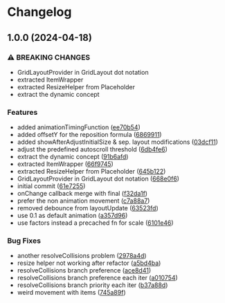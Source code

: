 # Changelog

## 1.0.0 (2024-04-18)


### ⚠ BREAKING CHANGES

* GridLayoutProvider in GridLayout dot notation
* extracted ItemWrapper
* extracted ResizeHelper from Placeholder
* extract the dynamic concept

### Features

* added animationTimingFunction ([ee70b54](https://github.com/DevoInc/grid-layout/commit/ee70b548de0aa0b816c0b65318a8a2b38dca5b86))
* added offsetY for the reposition formula ([6869911](https://github.com/DevoInc/grid-layout/commit/6869911074c69a426458c5d3a2cb66158f09e96f))
* added showAfterAdjustInitialSize & sep. layout modifications ([03dcf11](https://github.com/DevoInc/grid-layout/commit/03dcf116029b40f54c848ef5ba3a1b60845490d2))
* adjust the predefined autoscroll threshold ([6db4fe6](https://github.com/DevoInc/grid-layout/commit/6db4fe67e85988658214115e3aa63ef77c976539))
* extract the dynamic concept ([91b6afd](https://github.com/DevoInc/grid-layout/commit/91b6afd9463ea43960ded004963a193f85412cdc))
* extracted ItemWrapper ([66f9745](https://github.com/DevoInc/grid-layout/commit/66f9745753a9b5b2f607da5cb0d0c2aac0567a4e))
* extracted ResizeHelper from Placeholder ([645b122](https://github.com/DevoInc/grid-layout/commit/645b12249c8525f6682b2c784c261ceb62db62cb))
* GridLayoutProvider in GridLayout dot notation ([668e0f6](https://github.com/DevoInc/grid-layout/commit/668e0f6237072f88ed37d0a9112088c115d757f9))
* initial commit ([61e7255](https://github.com/DevoInc/grid-layout/commit/61e72558038ea6d9fee349cf7d65cf83afac6471))
* onChange callback merge with final ([f32da1f](https://github.com/DevoInc/grid-layout/commit/f32da1f2db72c903081a8353642864e2c9a1d985))
* prefer the non animation movement ([c7a88a7](https://github.com/DevoInc/grid-layout/commit/c7a88a787dbca86ce30d26079cd602747b94e357))
* removed debounce from layoutUpdate ([63523fd](https://github.com/DevoInc/grid-layout/commit/63523fd31a385e87a1db1bd35b71aa0d9e1b428f))
* use 0.1 as default animation ([a357d96](https://github.com/DevoInc/grid-layout/commit/a357d96094a12a6441ac888f7b090ef697328481))
* use factors instead a precached fn for scale ([6101e46](https://github.com/DevoInc/grid-layout/commit/6101e462ebd323dd8651e063126759aed3633e2a))


### Bug Fixes

* another resolveCollisions problem ([2978a4d](https://github.com/DevoInc/grid-layout/commit/2978a4d5a749a4fdb6ee6849bc2b9dc31748182c))
* resize helper not working after refactor ([a5bd4ba](https://github.com/DevoInc/grid-layout/commit/a5bd4ba0ceff25ad5b250e3e8f72ad0853b40899))
* resolveCollisions branch preference ([ace8d41](https://github.com/DevoInc/grid-layout/commit/ace8d4135deefb526cfdb1db4c9500e6c137d992))
* resolveCollisions branch preference each iter ([a010754](https://github.com/DevoInc/grid-layout/commit/a010754415afa4555aa68cc356d272ad571aa954))
* resolveCollisions branch priority each iter ([b37a88d](https://github.com/DevoInc/grid-layout/commit/b37a88d60c204d2e4f9174083558a79019974ed1))
* weird movement with items ([745a89f](https://github.com/DevoInc/grid-layout/commit/745a89f8cb2cc4452dca025babbe17d2f8eb9328))

